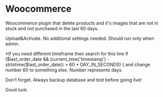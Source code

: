 # Woocommerce
Woocommerce plugin that delete products and it's images that are not in stock and not purchased in the last 60 days.

Upload&Activate. No additional settings needed. Should run only when admin.

*If you need different timeframe then search for this line if ($last_order_date && (current_time('timestamp') - strtotime($last_order_date)) > 60 * DAY_IN_SECONDS) {
and change number 60 to something else. Number represents days.

Don't forget. Always backup database and test before going live!

Good luck.
